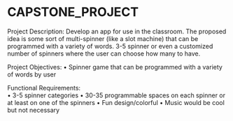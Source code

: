 # CAPSTONE_PROJECT

Project Description: 
Develop an app for use in the classroom. The proposed idea is some sort of multi-spinner (like a slot machine) that can be programmed with a variety of words. 3-5 spinner or even a customized number of spinners where the user can choose how many to have.

Project Objectives:	
  •	Spinner game that can be programmed with a variety of words by user
  
Functional Requirements:	
  •	3-5 spinner categories
  •	30-35 programmable spaces on each spinner or at least on one of the spinners
  •	Fun design/colorful
  •	Music would be cool but not necessary
